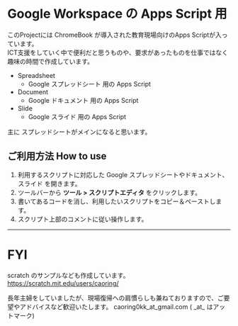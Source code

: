 # Google Workspace の Apps Script 用 
このProjectには ChromeBook が導入された教育現場向けのApps Scriptが入っています。</br>
ICT支援をしていく中で便利だと思うものや、要求があったものを仕事ではなく趣味の時間で作成しています。

* Spreadsheet
  * Google スプレッドシート 用の Apps Script
* Document
  * Google ドキュメント 用の Apps Script
* Slide
  * Google スライド 用の Apps Script

主に スプレッドシートがメインになると思います。

## ご利用方法 How to use
1.  利用するスクリプトに対応した Google スプレッドシートやドキュメント、スライド を開きます。
2.  ツールバーから **ツール > スクリプトエディタ** をクリックします。
3.  書いてあるコードを消し、利用したいスクリプトをコピー＆ペーストします。
4.  スクリプト上部のコメントに従い操作します。

***

# FYI
scratch のサンプルなども作成しています。
<https://scratch.mit.edu/users/caoring/>

長年主婦をしていましたが、現場復帰への肩慣らしも兼ねておりますので、ご要望やアドバイスなど歓迎いたします。
caoring0kk_at_gmail.com ( \_at\_ はアットマーク)
